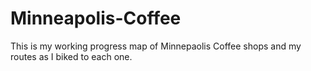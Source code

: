# Minneapolis-Coffee

This is my working progress map of Minnepaolis Coffee shops and my routes as I biked to each one. 
